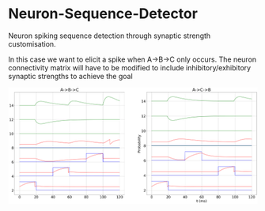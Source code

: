 # Neuron-Sequence-Detector

Neuron spiking sequence detection through synaptic strength customisation.

In this case we want to elicit a spike when A->B->C only occurs. The neuron connectivity matrix will have to be modified to include inhibitory/exhibitory synaptic strengths to achieve the goal

<img src="simulation.png">
